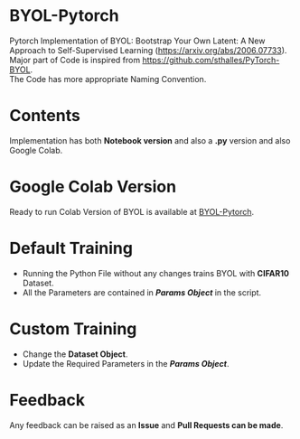 # BYOL-Pytorch  
Pytorch Implementation of BYOL: Bootstrap Your Own Latent: A New Approach to Self-Supervised Learning (https://arxiv.org/abs/2006.07733).   
Major part of Code is inspired from https://github.com/sthalles/PyTorch-BYOL.  
The Code has more appropriate Naming Convention. 
 
# Contents
Implementation has both **Notebook version** and also a **.py** version and also Google Colab.   
# Google Colab Version
Ready to run Colab Version of BYOL is available at [BYOL-Pytorch](https://colab.research.google.com/drive/1T6UJ-hU1d3qZ7ActBubn5tEOihLErhGA?usp=sharing).
# Default Training
* Running the Python File without any changes trains BYOL with **CIFAR10** Dataset.
* All the Parameters are contained in ___Params Object___ in the script.
# Custom Training
* Change the __Dataset Object__.
* Update the Required Parameters in the ___Params Object___.   
# Feedback
Any feedback can be raised as an **Issue** and **Pull Requests can be made**.
